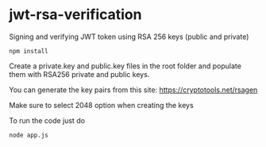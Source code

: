 # jwt-rsa-verification
Signing and verifying JWT token using RSA 256 keys (public and private)

```
npm install
```

Create a private.key and public.key files in the root folder and populate them with RSA256 private and public keys.

You can generate the key pairs from this site: https://cryptotools.net/rsagen

Make sure to select 2048 option when creating the keys

To run the code just do
```
node app.js
```